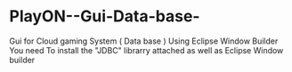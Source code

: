 # PlayON--Gui-Data-base-
Gui for Cloud gaming System ( Data base ) Using Eclipse Window Builder 
You need To install the "JDBC" librarry attached as well as Eclipse Window builder
